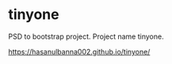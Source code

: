 # tinyone
PSD to bootstrap project. Project name tinyone.

https://hasanulbanna002.github.io/tinyone/
